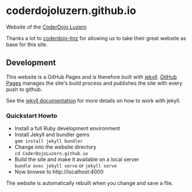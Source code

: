 # coderdojoluzern.github.io

Website of the [CoderDojo Luzern](https://coderdojoluzern.github.io/)

Thanks a lot to [coderdojo-linz](https://coderdojo-linz.github.io/) for allowing us to take their great website as base for this site.

## Development
This website is a GitHub Pages and is therefore built with [jekyll](https://jekyllrb.com/). [GitHub Pages](https://help.github.com/articles/about-github-pages-and-jekyll/) manages the site's build process and publishes the site with every push to github.

See the [jekyll documentation](https://jekyllrb.com/docs/) for more details on how to work with jekyll.

### Quickstart Howto

* Install a full Ruby development environment
* Install Jekyll and bundler gems<br>
    ```gem install jekyll bundler```
* Change into the website directory<br>
    ```cd CoderDojoLuzern.github.io```
* Build the site and make it available on a local server<br>
    ```bundle exec jekyll serve```
    or
```jekyll serve```
* Now browse to http://localhost:4000

The website is automatically rebuilt when you change and save a file.
